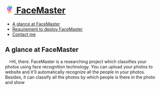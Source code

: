 # [<img src="welcome/static/images/tubiao.png" width="30"> FaceMaster](http://123.206.213.40/)
* [A glance at FaceMaster](#a-glance-at-facemaster)
* [Requirement to deploy FaceMaster](#requirement-to-deploy-facemaster)
* [Contact me](#contact-me)

## A glance at FaceMaster
    >Hi, there. FaceMaster is a researching project which classifies your photos using face recognition technology. You can
    upload your photos to website and it'll automatically recognize all the people in your photos. Besides, it can classify all
    the photos by which people is there in the photo and show 
